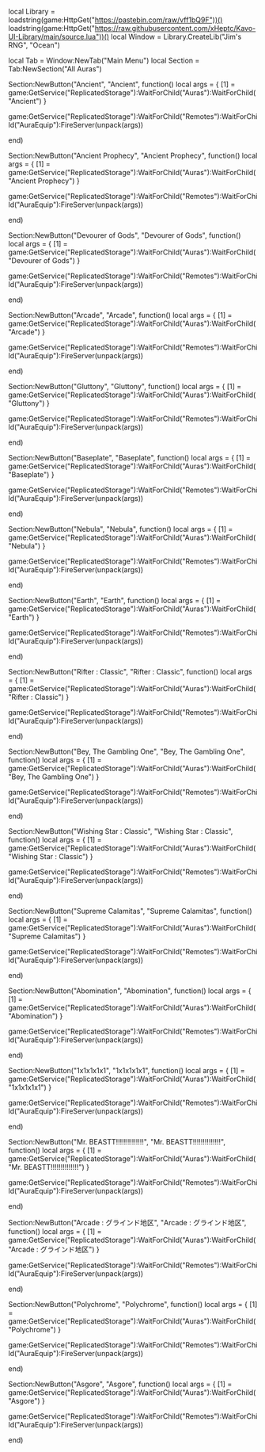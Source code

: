local Library = loadstring(game:HttpGet("https://pastebin.com/raw/vff1bQ9F"))() loadstring(game:HttpGet("https://raw.githubusercontent.com/xHeptc/Kavo-UI-Library/main/source.lua"))()
local Window = Library.CreateLib("Jim's RNG", "Ocean")

local Tab = Window:NewTab("Main Menu")
local Section = Tab:NewSection("All Auras")

Section:NewButton("Ancient", "Ancient", function()
    local args = {
    [1] = game:GetService("ReplicatedStorage"):WaitForChild("Auras"):WaitForChild("Ancient")
}

game:GetService("ReplicatedStorage"):WaitForChild("Remotes"):WaitForChild("AuraEquip"):FireServer(unpack(args))

end)

Section:NewButton("Ancient Prophecy", "Ancient Prophecy", function()
    local args = {
    [1] = game:GetService("ReplicatedStorage"):WaitForChild("Auras"):WaitForChild("Ancient Prophecy")
}

game:GetService("ReplicatedStorage"):WaitForChild("Remotes"):WaitForChild("AuraEquip"):FireServer(unpack(args))

end)

Section:NewButton("Devourer of Gods", "Devourer of Gods", function()
    local args = {
    [1] = game:GetService("ReplicatedStorage"):WaitForChild("Auras"):WaitForChild("Devourer of Gods")
}

game:GetService("ReplicatedStorage"):WaitForChild("Remotes"):WaitForChild("AuraEquip"):FireServer(unpack(args))

end)

Section:NewButton("Arcade", "Arcade", function()
    local args = {
    [1] = game:GetService("ReplicatedStorage"):WaitForChild("Auras"):WaitForChild("Arcade")
}

game:GetService("ReplicatedStorage"):WaitForChild("Remotes"):WaitForChild("AuraEquip"):FireServer(unpack(args))
    
end)

Section:NewButton("Gluttony", "Gluttony", function()
    local args = {
    [1] = game:GetService("ReplicatedStorage"):WaitForChild("Auras"):WaitForChild("Gluttony")
}

game:GetService("ReplicatedStorage"):WaitForChild("Remotes"):WaitForChild("AuraEquip"):FireServer(unpack(args))
    
end)

Section:NewButton("Baseplate", "Baseplate", function()
    local args = {
    [1] = game:GetService("ReplicatedStorage"):WaitForChild("Auras"):WaitForChild("Baseplate")
}

game:GetService("ReplicatedStorage"):WaitForChild("Remotes"):WaitForChild("AuraEquip"):FireServer(unpack(args))
    
end)

Section:NewButton("Nebula", "Nebula", function()
    local args = {
    [1] = game:GetService("ReplicatedStorage"):WaitForChild("Auras"):WaitForChild("Nebula")
}

game:GetService("ReplicatedStorage"):WaitForChild("Remotes"):WaitForChild("AuraEquip"):FireServer(unpack(args))
    
end)

Section:NewButton("Earth", "Earth", function()
    local args = {
    [1] = game:GetService("ReplicatedStorage"):WaitForChild("Auras"):WaitForChild("Earth")
}

game:GetService("ReplicatedStorage"):WaitForChild("Remotes"):WaitForChild("AuraEquip"):FireServer(unpack(args))
    
end)

Section:NewButton("Rifter : Classic", "Rifter : Classic", function()
    local args = {
    [1] = game:GetService("ReplicatedStorage"):WaitForChild("Auras"):WaitForChild("Rifter : Classic")
}

game:GetService("ReplicatedStorage"):WaitForChild("Remotes"):WaitForChild("AuraEquip"):FireServer(unpack(args))
    
end)

Section:NewButton("Bey, The Gambling One", "Bey, The Gambling One", function()
    local args = {
    [1] = game:GetService("ReplicatedStorage"):WaitForChild("Auras"):WaitForChild("Bey, The Gambling One")
}

game:GetService("ReplicatedStorage"):WaitForChild("Remotes"):WaitForChild("AuraEquip"):FireServer(unpack(args))
    
end)

Section:NewButton("Wishing Star : Classic", "Wishing Star : Classic", function()
    local args = {
    [1] = game:GetService("ReplicatedStorage"):WaitForChild("Auras"):WaitForChild("Wishing Star : Classic")
}

game:GetService("ReplicatedStorage"):WaitForChild("Remotes"):WaitForChild("AuraEquip"):FireServer(unpack(args))
    
end)

Section:NewButton("Supreme Calamitas", "Supreme Calamitas", function()
    local args = {
    [1] = game:GetService("ReplicatedStorage"):WaitForChild("Auras"):WaitForChild("Supreme Calamitas")
}

game:GetService("ReplicatedStorage"):WaitForChild("Remotes"):WaitForChild("AuraEquip"):FireServer(unpack(args))
    
end)

Section:NewButton("Abomination", "Abomination", function()
    local args = {
    [1] = game:GetService("ReplicatedStorage"):WaitForChild("Auras"):WaitForChild("Abomination")
}

game:GetService("ReplicatedStorage"):WaitForChild("Remotes"):WaitForChild("AuraEquip"):FireServer(unpack(args))
    
end)

Section:NewButton("1x1x1x1x1", "1x1x1x1x1", function()
    local args = {
    [1] = game:GetService("ReplicatedStorage"):WaitForChild("Auras"):WaitForChild("1x1x1x1x1")
}

game:GetService("ReplicatedStorage"):WaitForChild("Remotes"):WaitForChild("AuraEquip"):FireServer(unpack(args))
    
end)

Section:NewButton("Mr. BEASTT!!!!!!!!!!!!!!", "Mr. BEASTT!!!!!!!!!!!!!!", function()
    local args = {
    [1] = game:GetService("ReplicatedStorage"):WaitForChild("Auras"):WaitForChild("Mr. BEASTT!!!!!!!!!!!!!!")
}

game:GetService("ReplicatedStorage"):WaitForChild("Remotes"):WaitForChild("AuraEquip"):FireServer(unpack(args))
    
end)

Section:NewButton("Arcade : グラインド地区", "Arcade : グラインド地区", function()
    local args = {
    [1] = game:GetService("ReplicatedStorage"):WaitForChild("Auras"):WaitForChild("Arcade : グラインド地区")
}

game:GetService("ReplicatedStorage"):WaitForChild("Remotes"):WaitForChild("AuraEquip"):FireServer(unpack(args))
    
end)

Section:NewButton("Polychrome", "Polychrome", function()
    local args = {
    [1] = game:GetService("ReplicatedStorage"):WaitForChild("Auras"):WaitForChild("Polychrome")
}

game:GetService("ReplicatedStorage"):WaitForChild("Remotes"):WaitForChild("AuraEquip"):FireServer(unpack(args))
    
end)

Section:NewButton("Asgore", "Asgore", function()
   local args = {
    [1] = game:GetService("ReplicatedStorage"):WaitForChild("Auras"):WaitForChild("Asgore")
}

game:GetService("ReplicatedStorage"):WaitForChild("Remotes"):WaitForChild("AuraEquip"):FireServer(unpack(args))
    
end)
